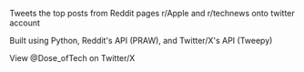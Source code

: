 Tweets the top posts from Reddit pages r/Apple and r/technews onto twitter account

Built using Python, Reddit's API (PRAW), and Twitter/X's API (Tweepy)

View @Dose_ofTech on Twitter/X
